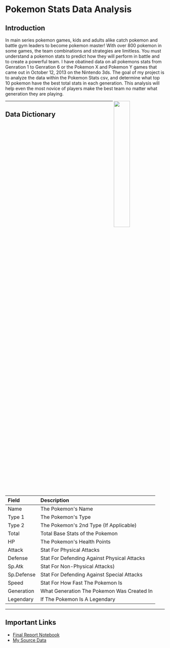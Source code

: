 # Pokemon Stats Data Analysis

## Introduction

In main series pokemon games, kids and adults alike catch pokemon and battle gym leaders to become pokemon master! With over 800 pokemon in some games, the team combinations and strategies are limitless. You must understand a pokemon stats to predict how they will perform in battle and to create a powerful team. I have obatined data on all pokemons stats from Genration 1 to Genration 6 or the Pokemon X and Pokemon Y games that came out in October 12, 2013 on the Nintendo 3ds. The goal of my project is to analyze the data within the Pokemon Stats csv, and determine what top 10 pokemon have the best total stats in each generation. This analysis will help even the most novice of players make the best team no matter what generation they are playing.

<img src="/images/preview.gif" align="right" width="32%"/>

---

## Data Dictionary

| Field | Description |
| :--- | :--- |
| Name | The Pokemon's Name |
| Type 1 | The Pokemon's Type |
| Type 2 | The Pokemon's 2nd Type (If Applicable) |
| Total | Total Base Stats of the Pokemon |
| HP | The Pokemon's Health Points |
| Attack | Stat For Physical Attacks |
| Defense | Stat For Defending Against Physical Attacks |
| Sp.Atk | Stat For Non-Physical Attacks) |
| Sp.Defense | Stat For Defending Against Special Attacks |
| Speed | Stat For How Fast The Pokemon Is |
| Generation | What Generation The Pokemon Was Created In |
| Legendary | If The Pokemon Is A Legendary |




---

## Important Links

* [Final Report Notebook](report.ipynb)
* [My Source Data](https://www.kaggle.com/abcsds/pokemon?select=Pokemon.csv)


